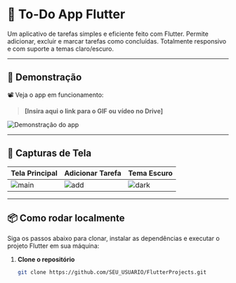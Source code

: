 # 📝 To-Do App Flutter

Um aplicativo de tarefas simples e eficiente feito com Flutter. Permite adicionar, excluir e marcar tarefas como concluídas. Totalmente responsivo e com suporte a temas claro/escuro.

---

## 🎥 Demonstração

📽️ Veja o app em funcionamento:

> **[Insira aqui o link para o GIF ou vídeo no Drive]**

![Demonstração do app](https://drive.google.com/uc?export=view&id=ID_DO_ARQUIVO)

---

## 📸 Capturas de Tela

| Tela Principal | Adicionar Tarefa | Tema Escuro |
|----------------|------------------|-------------|
| ![main](screenshots/home.png) | ![add](screenshots/add_task.png) | ![dark](screenshots/dark_mode.png) |

---

## 📦 Como rodar localmente

Siga os passos abaixo para clonar, instalar as dependências e executar o projeto Flutter em sua máquina:

1. **Clone o repositório**
   ```bash
   git clone https://github.com/SEU_USUARIO/FlutterProjects.git
